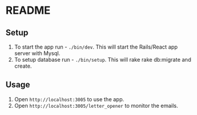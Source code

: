 # README 

## Setup
1. To start the app run - `./bin/dev`. This will start the Rails/React app server with Mysql.
2. To setup database run - `./bin/setup`. This will rake rake db:migrate and create.

## Usage
1. Open `http://localhost:3005` to use the app.
2. Open `http://localhost:3005/letter_opener` to monitor the emails.


